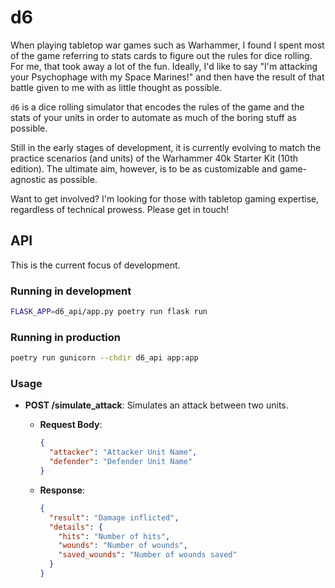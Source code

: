 # d6

When playing tabletop war games such as Warhammer, I found I spent most of the game referring to stats cards to figure out the rules for dice rolling.
For me, that took away a lot of the fun. Ideally, I'd like to say "I'm attacking your Psychophage with my Space Marines!" and then have the result of that battle given to me with as little thought as possible.

`d6` is a dice rolling simulator that encodes the rules of the game and the stats of your units in order to automate as much of the boring stuff as possible.

Still in the early stages of development, it is currently evolving to match the practice scenarios (and units) of the Warhammer 40k Starter Kit (10th edition). The ultimate aim, however, is to be as customizable and game-agnostic as possible.

Want to get involved? I'm looking for those with tabletop gaming expertise, regardless of technical prowess. Please get in touch!

## API

This is the current focus of development.

### Running in development

```bash
FLASK_APP=d6_api/app.py poetry run flask run
```

### Running in production

```bash
poetry run gunicorn --chdir d6_api app:app
```

### Usage

- **POST /simulate_attack**: Simulates an attack between two units.
  - **Request Body**:

    ```json
    {
      "attacker": "Attacker Unit Name",
      "defender": "Defender Unit Name"
    }
    ```

  - **Response**:

    ```json
    {
      "result": "Damage inflicted",
      "details": {
        "hits": "Number of hits",
        "wounds": "Number of wounds",
        "saved_wounds": "Number of wounds saved"
      }
    }
    ```
